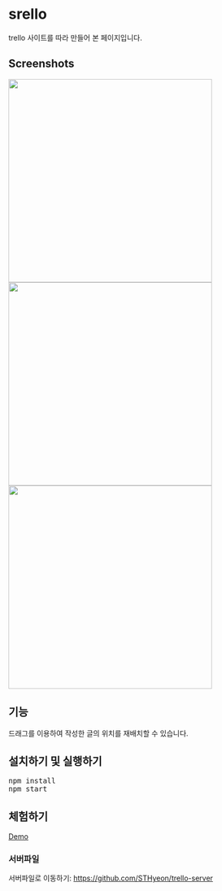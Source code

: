 # srello
trello 사이트를 따라 만들어 본 페이지입니다.

Screenshots
-----------
<div>
  <img width="400" src="https://user-images.githubusercontent.com/37692675/90748146-c60bdb80-e30c-11ea-8657-54d19da226d0.png" />
  <img width="400" src="https://user-images.githubusercontent.com/37692675/90748488-374b8e80-e30d-11ea-9a9f-484a42158aa3.png" />
  <img width="400" src="https://user-images.githubusercontent.com/37692675/92566683-94f14c00-f2b7-11ea-9049-c16edc6fbc29.png" />
</div>

## 기능
드래그를 이용하여 작성한 글의 위치를 재배치할 수 있습니다.

## 설치하기 및 실행하기
<pre>
npm install
npm start
</pre>

## 체험하기
[Demo](https://srello.herokuapp.com/)

### 서버파일
서버파일로 이동하기: <https://github.com/STHyeon/trello-server>
